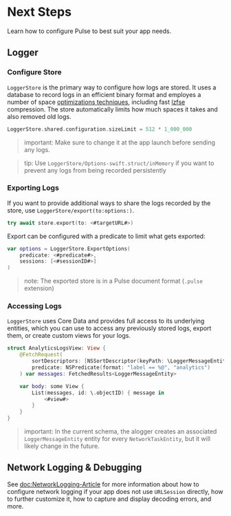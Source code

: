# Next Steps

Learn how to configure Pulse to best suit your app needs.

## Logger

### Configure Store

``LoggerStore`` is the primary way to configure how logs are stored. It uses a database to record logs in an efficient binary format and employes a number of space [optimizations techniques](https://kean.blog/post/pulse-2#space-savings), including fast [lzfse](https://developer.apple.com/documentation/compression/algorithm/lzfse) compression. The store automatically limits how much spaces it takes and also removed old logs.

```swift
LoggerStore.shared.configuration.sizeLimit = 512 * 1_000_000  
```

> important: Make sure to change it at the app launch before sending any logs.

> tip: Use ``LoggerStore/Options-swift.struct/inMemory`` if you want to prevent any logs from being recorded persistently

### Exporting Logs

If you want to provide additional ways to share the logs recorded by the store, use ``LoggerStore/export(to:options:)``.

```swift
try await store.export(to: <#targetURL#>)
```

Export can be configured with a predicate to limit what gets exported:

```swift
var options = LoggerStore.ExportOptions(
    predicate: <#predicate#>,
    sessions: [<#sessionID#>]
)
```

> note: The exported store is in a Pulse document format (`.pulse` extension) 

### Accessing Logs

``LoggerStore`` uses Core Data and provides full access to its underlying entities, which you can use to access any previously stored logs, export them, or create custom views for your logs.

```swift
struct AnalyticsLogsView: View {
    @FetchRequest(
        sortDescriptors: [NSSortDescriptor(keyPath: \LoggerMessageEntity.createdAt, ascending: true)],
        predicate: NSPredicate(format: "label == %@", "analytics")
    ) var messages: FetchedResults<LoggerMessageEntity>

    var body: some View {
        List(messages, id: \.objectID) { message in
            <#view#>
        }
    }
}
```

> important: In the current schema, the alogger creates an associated ``LoggerMessageEntity`` entity for every ``NetworkTaskEntity``, but it will likely change in the future.

## Network Logging & Debugging

See <doc:NetworkLogging-Article> for more information about how to configure network logging if your app does not use `URLSession` directly, how to further customize it, how to capture and display decoding errors, and more.
